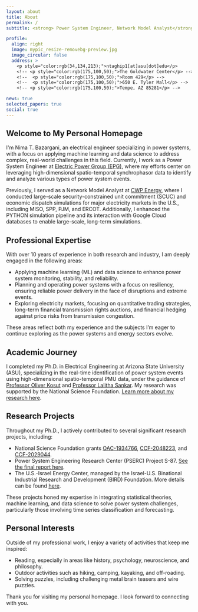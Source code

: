 ```yaml
---
layout: about
title: About
permalink: /
subtitle: <strong> Power System Engineer, Network Model Analyst</strong></a> @  <a href="https://www.electricpowergroup.com/">Electric Power Group (EPG)</a> & <a href='#'><strong> Ph.D., in Electrical Engineering</strong></a> @ Arizona State University.

profile:
  align: right
  image: mypic_resize-removebg-preview.jpg
  image_circular: false
  address: >
    <p style="color:rgb(34,134,213);">ntaghip1[at]asu[dot]edu</p>
    <!-- <p style="color:rgb(175,100,50);">The Goldwater Center</p> -->
    <!--  <p style="color:rgb(175,100,50);">Room 429</p> -->
    <!--  <p style="color:rgb(175,100,50);">650 E. Tyler Mall</p> -->
    <!-- <p style="color:rgb(175,100,50);">Tempe, AZ 85281</p> -->

news: true
selected_papers: true
social: true
---
```

<h2>Welcome to My Personal Homepage</h2>

<p>I'm Nima T. Bazargani, an electrical engineer specializing in power systems, with a focus on applying machine learning and data science to address complex, real-world challenges in this field. Currently, I work as a Power System Engineer at <a href="https://www.electricpowergroup.com/">Electric Power Group (EPG)</a>, where my efforts center on leveraging high-dimensional spatio-temporal synchrophasor data to identify and analyze various types of power system events.</p>

<p>Previously, I served as a Network Model Analyst at <a href="https://www.cwpenergy.com/">CWP Energy</a>, where I conducted large-scale security-constrained unit commitment (SCUC) and economic dispatch simulations for major electricity markets in the U.S., including MISO, SPP, PJM, and ERCOT. Additionally, I enhanced the PYTHON simulation pipeline and its interaction with Google Cloud databases to enable large-scale, long-term simulations.</p>

<h2>Professional Expertise</h2>

<p>With over 10 years of experience in both research and industry, I am deeply engaged in the following areas:</p>
<ul>
    <li>Applying machine learning (ML) and data science to enhance power system monitoring, stability, and reliability.</li>
    <li>Planning and operating power systems with a focus on resiliency, ensuring reliable power delivery in the face of disruptions and extreme events.</li>
    <li>Exploring electricity markets, focusing on quantitative trading strategies, long-term financial transmission rights auctions, and financial hedging against price risks from transmission congestion.</li>
</ul>

<p>These areas reflect both my experience and the subjects I’m eager to continue exploring as the power systems and energy sectors evolve.</p>

<h2>Academic Journey</h2>

<p>I completed my Ph.D. in Electrical Engineering at Arizona State University (ASU), specializing in the real-time identification of power system events using high-dimensional spatio-temporal PMU data, under the guidance of <a href="https://sites.google.com/site/okosut/">Professor Oliver Kosut</a> and <a href="https://sankar.engineering.asu.edu/">Professor Lalitha Sankar</a>. My research was supported by the National Science Foundation. <a href="https://sankar.engineering.asu.edu/high-dimensional-spatio-temporal-data-science-for-a-resilient-power-grid-towards-real-time-integration-of-synchrophasor-data/">Learn more about my research here</a>.</p>

<h2>Research Projects</h2>

<p>Throughout my Ph.D., I actively contributed to several significant research projects, including:</p>
<ul>
    <li>National Science Foundation grants <a href="https://nsf.gov/awardsearch/showAward?AWD_ID=1934766&HistoricalAwards=false">OAC-1934766</a>, <a href="https://www.nsf.gov/awardsearch/showAward?AWD_ID=2048223&HistoricalAwards=false">CCF-2048223</a>, and <a href="https://nsf.gov/awardsearch/showAward?AWD_ID=2029044&HistoricalAwards=false">CCF-2029044</a>.</li>
    <li>Power System Engineering Research Center (PSERC) Project S-87. <a href="https://documents.pserc.wisc.edu/documents/publications/reports/2021_reports/S_87_Final_Report.pdf">See the final report here</a>.</li>
    <li>The U.S.-Israel Energy Center, managed by the Israel-U.S. Binational Industrial Research and Development (BIRD) Foundation. More details can be found <a href="https://us-isr-energycenter.org/energy_cyber/USIE.html">here</a>.</li>
</ul>

<p>These projects honed my expertise in integrating statistical theories, machine learning, and data science to solve power system challenges, particularly those involving time series classification and forecasting.</p>

<h2>Personal Interests</h2>

<p>Outside of my professional work, I enjoy a variety of activities that keep me inspired:</p>
<ul>
    <li>Reading, especially in areas like history, psychology, neuroscience, and philosophy.</li>
    <li>Outdoor activities such as hiking, camping, kayaking, and off-roading.</li>
    <li>Solving puzzles, including challenging metal brain teasers and wire puzzles.</li>
</ul>

<p>Thank you for visiting my personal homepage. I look forward to connecting with you.</p>

<!-- <h2>Looking Ahead</h2>
<p>As I continue to explore the potential of machine learning and data science in power systems, I am excited to apply my skills and knowledge to new challenges and opportunities. Thank you for visiting my personal homepage. I look forward to connecting with you.</p> -->
